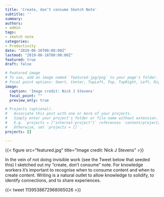 ```yaml
---
title: 'Create, don’t consume Sketch Note'
subtitle: ''
summary: 
authors:
- admin
tags:
- sketch note
categories:
- Productivity
date: "2019-06-16T00:00:00Z"
lastmod: "2019-06-16T00:00:00Z"
featured: true
draft: false

# Featured image
# To use, add an image named `featured.jpg/png` to your page's folder.
# Focal point options: Smart, Center, TopLeft, Top, TopRight, Left, Right, BottomLeft, Bottom, BottomRight
image:
  caption: 'Image credit: Nick J Stevens'
  focal_point: ""
  preview_only: true

# Projects (optional).
#   Associate this post with one or more of your projects.
#   Simply enter your project's folder or file name without extension.
#   E.g. `projects = ["internal-project"]` references `content/project/deep-learning/index.md`.
#   Otherwise, set `projects = []`.
projects: []

---
```


{{< figure src="featured.jpg" title="Image credit: Nick J Stevens" >}}

In the vein of not doing invisible work (see the Tweet below that seeded this) I sketched out my “create, don’t consume” note. For knowledge workers it’s important to recognise when to consume content and when to create content. Writing is a natural outlet to allow knowledge to solidify, to identify connections, and to share experiences.

{{< tweet 1139538672968065026 >}}
